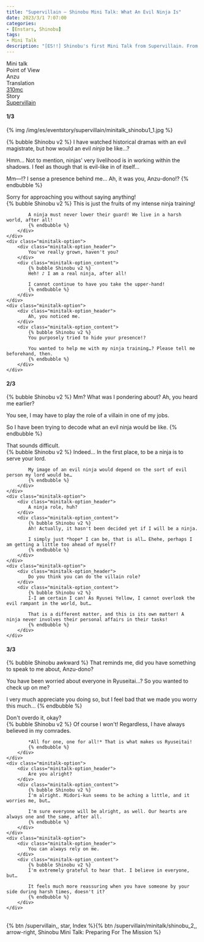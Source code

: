 ```yaml
---
title: "Supervillain – Shinobu Mini Talk: What An Evil Ninja Is"
date: 2023/3/1 7:07:00
categories:
- [Enstars, Shinobu]
tags:
- Mini Talk
description: "[ES!!] Shinobu's first Mini Talk from Supervillain. From Anzu's POV."
---
```

<div class="three-wrapper" style="--storyColor:#965e7d;--storyColor-rgb:150,94,125;--storyColor-h:326.8;--storyColor-s: 23%;--storyColor-l:47.8%;">
    <div class="info-area">
        <div class="info">
            <div class="info-item characters">
                <div class="label">
                    Mini talk
                </div>
                <div class="value">
								<a href="/categories/Enstars/Shinobu" character="Shinobu"></a>
                </div>
            </div>
            <div class="info-item one">
                <div class="label">
                    Point of View
                </div>
                <div class="value">
                    Anzu
                </div>
            </div>
            <div class="info-item two">
                <div class="label">
                    Translation
                </div>
                <div class="value">
                    <a href="/about">310mc</a>
                </div>
            </div>
            <div class="info-item three">
                <div class="label">
                   Story
                </div>
                <div class="value">
                    <a href="/supervillain">Supervillain</a>
                </div>
            </div>
        </div>
    </div>
</div>

<!-- more -->

#### <div mt="rare"></div> 1/3

{% img /img/es/eventstory/supervillain/minitalk_shinobu1_1.jpg %}

{% bubble Shinobu v2 %}
I have watched historical dramas with an evil magistrate, but how would an evil *ninja* be like…?

Hmm… Not to mention, ninjas' very livelihood is in working within the shadows. I feel as though that is evil-like in of itself…

Mm—!? I sense a presence behind me… Ah, it was you, Anzu-dono!?
{% endbubble %}

<div class="minitalk" character="Anzu">
    <div class="minitalk-option">
        <div class="minitalk-option_header">
            Sorry for approaching you without saying anything!
        </div>
        <div class="minitalk-option_content">
            {% bubble Shinobu v2 %}
            This is just the fruits of my intense ninja training!

            A ninja must never lower their guard! We live in a harsh world, after all!
			{% endbubble %}
        </div>
    </div>
    <div class="minitalk-option">
        <div class="minitalk-option_header">
            You've really grown, haven't you?
        </div>
        <div class="minitalk-option_content">
            {% bubble Shinobu v2 %}
            Heh! ♪ I am a real ninja, after all!

            I cannot continue to have you take the upper-hand!
			{% endbubble %}
        </div>
    </div>
    <div class="minitalk-option">
        <div class="minitalk-option_header">
            Ah, you noticed me.
        </div>
        <div class="minitalk-option_content">
            {% bubble Shinobu v2 %}
            You purposely tried to hide your presence!?

            You wanted to help me with my ninja training…? Please tell me beforehand, then.
			{% endbubble %}
        </div>
    </div>
</div>

#### <div mt="rare"></div> 2/3

{% bubble Shinobu v2 %}
Mm? What was I pondering about? Ah, you heard me earlier?

You see, I may have to play the role of a villain in one of my jobs.

So I have been trying to decode what an evil ninja would be like.
{% endbubble %}

<div class="minitalk" character="Anzu">
    <div class="minitalk-option">
        <div class="minitalk-option_header">
            That sounds difficult.
        </div>
        <div class="minitalk-option_content">
            {% bubble Shinobu v2 %}
            Indeed… In the first place, to be a ninja is to serve your lord.

            My image of an evil ninja would depend on the sort of evil person my lord would be…
			{% endbubble %}
        </div>
    </div>
    <div class="minitalk-option">
        <div class="minitalk-option_header">
            A ninja role, huh?
        </div>
        <div class="minitalk-option_content">
            {% bubble Shinobu v2 %}
            Ah! Actually, it hasn't been decided yet if I will be a ninja.

            I simply just *hope* I can be, that is all… Ehehe, perhaps I am getting a little too ahead of myself?
			{% endbubble %}
        </div>
    </div>
    <div class="minitalk-option">
        <div class="minitalk-option_header">
            Do you think you can do the villain role?
        </div>
        <div class="minitalk-option_content">
            {% bubble Shinobu v2 %}
            I-I am certain I can! As Ryusei Yellow, I cannot overlook the evil rampant in the world, but…

            That is a different matter, and this is its own matter! A ninja never involves their personal affairs in their tasks!
			{% endbubble %}
        </div>
    </div>
</div>

#### <div mt="rare"></div> 3/3

{% bubble Shinobu awkward %}
That reminds me, did you have something to speak to me about, Anzu-dono?

You have been worried about everyone in Ryuseitai…? So you wanted to check up on me?

I very much appreciate you doing so, but I feel bad that we made you worry this much…
{% endbubble %}

<div class="minitalk" character="Anzu">
    <div class="minitalk-option">
        <div class="minitalk-option_header">
          Don't overdo it, okay?
        </div>
        <div class="minitalk-option_content">
            {% bubble Shinobu v2 %}
            Of course I won't! Regardless, I have always believed in my comrades.

            *All for one, one for all!* That is what makes us Ryuseitai!
			{% endbubble %}
        </div>
    </div>
    <div class="minitalk-option">
        <div class="minitalk-option_header">
            Are you alright?
        </div>
        <div class="minitalk-option_content">
            {% bubble Shinobu v2 %}
            I'm alright. Midori-kun seems to be aching a little, and it worries me, but…

            I'm sure everyone will be alright, as well. Our hearts are always one and the same, after all.
			{% endbubble %}
        </div>
    </div>
    <div class="minitalk-option">
        <div class="minitalk-option_header">
            You can always rely on me.
        </div>
        <div class="minitalk-option_content">
            {% bubble Shinobu v2 %}
            I'm extremely grateful to hear that. I believe in everyone, but…

            It feels much more reassuring when you have someone by your side during harsh times, doesn't it?
			{% endbubble %}
        </div>
    </div>
</div>
<br>
<div toc>{% btn /supervillain,, star, Index %}{% btn /supervillain/minitalk/shinobu_2,, arrow-right, Shinobu Mini Talk: Preparing For The Mission %}</div>
